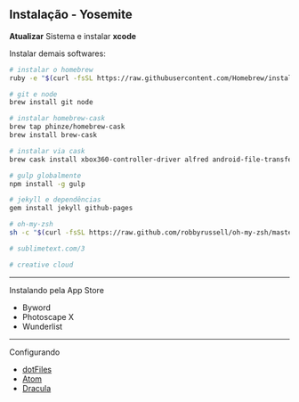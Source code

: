 Instalação - Yosemite
---

**Atualizar** Sistema e instalar **xcode**

Instalar demais softwares:
```sh
# instalar o homebrew
ruby -e "$(curl -fsSL https://raw.githubusercontent.com/Homebrew/install/master/install)"

# git e node
brew install git node

# instalar homebrew-cask
brew tap phinze/homebrew-cask
brew install brew-cask

# instalar via cask
brew cask install xbox360-controller-driver alfred android-file-transfer atom dropbox firefox google-chrome google-drive imageoptim iterm2 mysqlworkbench ntfs-free slack skype spectacle spotify steam the-unarchiver utorrent virtualbox vlc

# gulp globalmente
npm install -g gulp

# jekyll e dependências
gem install jekyll github-pages

# oh-my-zsh
sh -c "$(curl -fsSL https://raw.github.com/robbyrussell/oh-my-zsh/master/tools/install.sh)"

# sublimetext.com/3

# creative cloud
```

---

Instalando pela App Store

- Byword
- Photoscape X
- Wunderlist

---

Configurando

- [dotFiles](https://github.com/sergiokopplin/setups)
- [Atom](https://gist.github.com/sergiokopplin/896adec9fa1e1930d556)
- [Dracula](https://github.com/zenorocha/dracula-theme)
